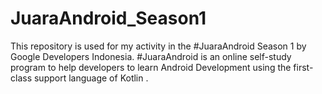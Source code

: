 # JuaraAndroid_Season1
This repository is used for my activity in the #JuaraAndroid Season 1 by Google Developers Indonesia. 
#JuaraAndroid is an online self-study program to help developers to learn Android Development using the first-class support language of Kotlin . 
